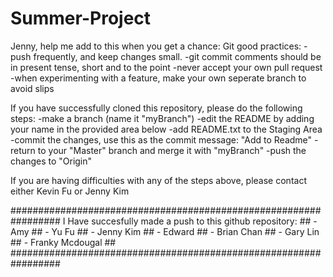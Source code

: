 # Summer-Project

Jenny, help me add to this when you get a chance:
Git good practices:
-push frequently, and keep changes small.
-git commit comments should be in present tense, short and to the point
-never accept your own pull request
-when experimenting with a feature, make your own seperate branch to avoid slips


If you have successfully cloned this repository, please do the following steps:
	-make a branch (name it "myBranch")
	-edit the README by adding your name in the provided area below
	-add README.txt to the Staging Area
	-commit the changes, use this as the commit message: "Add <myName> to Readme"
	-return to your "Master" branch and merge it with "myBranch"
	-push the changes to "Origin"

If you are having difficulties with any of the steps above, please contact either Kevin Fu or Jenny Kim


#################################################################
I Have succesfully made a push to this github repository:      ##
	- Amy                                                  ##
	- Yu Fu                                                ##
	- Jenny Kim                                            ##
	- Edward                                               ##
	- Brian Chan                                           ##
	- Gary Lin                                             ##
	- Franky Mcdougal				       ##
#################################################################
